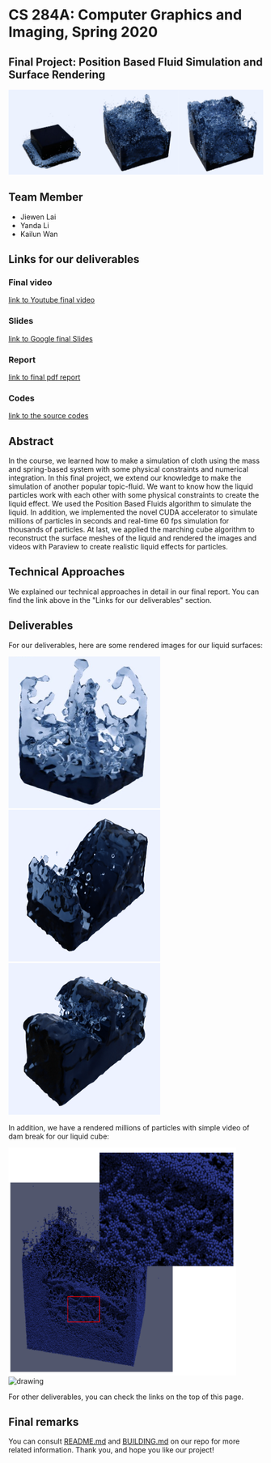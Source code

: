 # CS 284A: Computer Graphics and Imaging, Spring 2020

## Final Project: Position Based Fluid Simulation and Surface Rendering

![Alt Text](teaser.png)

## Team Member

- Jiewen Lai
- Yanda Li
- Kailun Wan

## Links for our deliverables

### Final video

[link to Youtube final video](https://youtu.be/SfTIv-HlWFM)

### Slides

[link to Google final Slides](https://docs.google.com/presentation/d/1VrIeeL3HWLHeoGgKl4LTh8TZWxva0XWIZIpgnCNel8A/edit?usp=sharing)

### Report

[link to final pdf report](https://drive.google.com/file/d/14NBuwOkBv4B0xg0AGVYWsEsgpjXjXg6a/view?usp=sharing)

### Codes

[link to the source codes](https://github.com/CTKnight/FluidSimulator)

## Abstract

In the course, we learned how to make a simulation of cloth using the mass and spring-based system with some physical constraints and numerical integration. In this final project, we extend our knowledge to make the simulation of another popular topic-fluid. We want to know how the liquid particles work with each other with some physical constraints to create the liquid effect. We used the Position Based Fluids algorithm to simulate the liquid. In addition, we implemented the novel CUDA accelerator to simulate millions of particles in seconds and real-time 60 fps simulation for thousands of particles. At last, we applied the marching cube algorithm to reconstruct the surface meshes of the liquid and rendered the images and videos with Paraview to create realistic liquid effects for particles.

## Technical Approaches

We explained our technical approaches in detail in our final report. You can find the link above in the "Links for our deliverables" section.

## Deliverables

For our deliverables, here are some rendered images for our liquid surfaces:

<img src="large_frame.png" alt="drawing" width="300" height="300"/> <img src="one_frame.png" alt="drawing" width="300" height="300"/> <img src="double_frame.png" alt="drawing" width="300" height="300"/>

In addition, we have a rendered millions of particles with simple video of dam break for our liquid cube:

<img src="million_particle_frame.png" alt="drawing" width="450" height="450"/> <img src="large30images.gif" alt="drawing" width="450" height="450"/> 

For other deliverables, you can check the links on the top of this page.

## Final remarks

You can consult [README.md](https://github.com/CTKnight/FluidSimulator/blob/master/README.md) and [BUILDING.md](https://github.com/CTKnight/FluidSimulator/blob/master/BUILDING.md) on our repo for more related information. Thank you, and hope you like our project!

